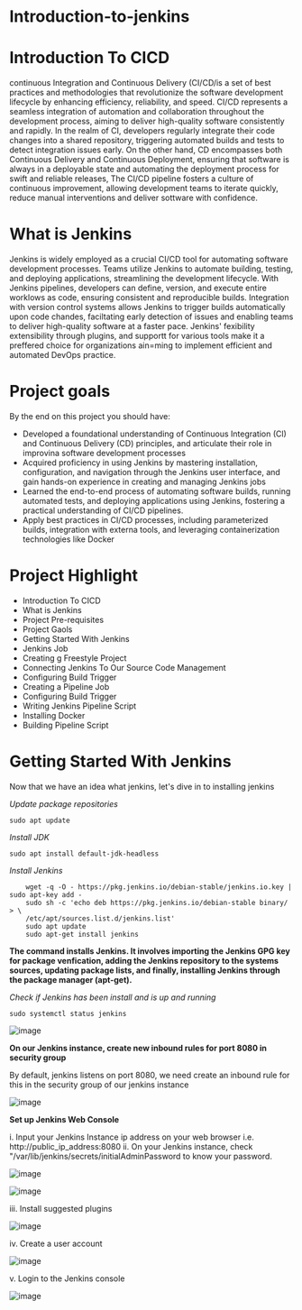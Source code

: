 # Introduction-to-jenkins

# Introduction To CICD
continuous Integration and Continuous Delivery (CI/CD/is a set of best practices and methodologies that revolutionize the software development lifecycle by enhancing efficiency, reliability, and speed. CI/CD represents a seamless integration of automation and collaboration throughout the development process, aiming to deliver high-quality software consistently and rapidly. In the realm of CI, developers regularly integrate their code changes into a shared repository, triggering automated builds and tests to detect integration issues early. On the other hand, CD encompasses both Continuous Delivery and Continuous Deployment, ensuring that software is always in a deployable state and automating the deployment process for swift and reliable releases, The CI/CD pipeline fosters a culture of continuous improvement, allowing development teams to iterate
quickly, reduce manual interventions and deliver sottware with confidence.

# What is Jenkins

Jenkins is widely employed as a crucial CI/CD tool for automating software development processes. Teams utilize Jenkins to automate building, testing, and deploying applications, streamlining the development lifecycle. With Jenkins pipelines, developers can define, version, and execute
entire worklows as code, ensuring consistent and reproducible builds. Integration with version control systems allows Jenkins to trigger builds automatically upon code chandes, faciltating early detection of issues and enabling teams to deliver high-quality software at a faster pace.
Jenkins' fexibility extensibility through plugins, and supportt for various tools make it a preffered choice for organizations ain=ming to implement efficient and automated DevOps practice.


# Project goals
By the end on this project you should have:

* Developed a foundational understanding of Continuous Integration (Cl) and Continuous Delivery (CD) principles, and articulate their role in improvina software development processes
* Acquired proficiency in using Jenkins by mastering installation, configuration, and navigation through the Jenkins user interface, and gain hands-on experience in creating and managing Jenkins jobs
* Learned the end-to-end process of automating software builds, running automated tests, and deploying applications using Jenkins, fostering a practical understanding of CI/CD pipelines.
* Apply best practices in CI/CD processes, including parameterized builds, integration with externa
tools, and leveraging containerization technologies like Docker

# Project Highlight

* Introduction To CICD
* What is Jenkins
* Project Pre-requisites
* Project Gaols
* Getting Started With Jenkins
* Jenkins Job
* Creating g Freestyle Project
* Connecting Jenkins To Our Source Code Management
* Configuring Build Trigger
* Creating a Pipeline Job
* Configuring Build Trigger
* Writing Jenkins Pipeline Script
* Installing Docker
* Building Pipeline Script

# Getting Started With Jenkins

Now that we have an idea what jenkins, let's dive in to installing jenkins

*Update package repositories*

```
sudo apt update

```

*Install JDK*

```
sudo apt install default-jdk-headless

```

*Install Jenkins*

```
    wget -q -O - https://pkg.jenkins.io/debian-stable/jenkins.io.key | sudo apt-key add -
    sudo sh -c 'echo deb https://pkg.jenkins.io/debian-stable binary/ > \
    /etc/apt/sources.list.d/jenkins.list'
    sudo apt update
    sudo apt-get install jenkins
```

**The command installs Jenkins. It involves importing the Jenkins GPG key for package venfication, adding the Jenkins repository to the systems sources, updating package lists, and finally, installing Jenkins through the package manager (apt-get).**

*Check if Jenkins has been install and is up and running*

```
sudo systemctl status jenkins

```
![image](https://github.com/user-attachments/assets/0b0b37fc-a38d-4779-b158-671cfdbafd21)


**On our Jenkins instance, create new inbound rules for port 8080 in security group**

By default, jenkins listens on port 8080, we need create an inbound rule for this in the security group of our jenkins instance

![image](https://github.com/user-attachments/assets/15b44b63-d74c-44ae-8f33-19a82d8cf863)


**Set up Jenkins Web Console**

i. Input your Jenkins Instance ip address on your web browser i.e. http://public_ip_address:8080
ii. On your Jenkins instance, check "/var/lib/jenkins/secrets/initialAdminPassword to know your password.

![image](https://github.com/user-attachments/assets/37bcacb4-4286-4443-af98-94bac8ed52e7)

![image](https://github.com/user-attachments/assets/c3ddb370-896b-466b-8eda-0c486d7d05f8)

iii. Install suggested plugins

![image](https://github.com/user-attachments/assets/13880a02-ccd5-4620-8832-ccb191aac475)

iv. Create a user account

![image](https://github.com/user-attachments/assets/3c13be54-7f34-4b71-a950-341b03c158da)

v. Login to the Jenkins console

![image](https://github.com/user-attachments/assets/6911e2b7-c4d1-439b-8ac5-d95c21277227)








